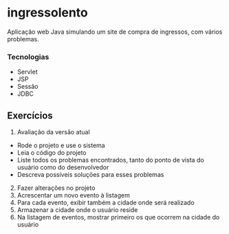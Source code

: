 # ingressolento
Aplicação web Java simulando um site de compra de ingressos, com vários problemas.

### Tecnologias
- Servlet
- JSP
- Sessão
- JDBC

## Exercícios
1. Avaliação da versão atual
  * Rode o projeto e use o sistema
  * Leia o código do projeto
  * Liste todos os problemas encontrados,
    tanto do ponto de vista do usuário como do desenvolvedor
  * Descreva possíveis soluções para esses problemas

2. Fazer alterações no projeto
  1. Acrescentar um novo evento à listagem
  2. Para cada evento, exibir também a cidade onde será realizado
  3. Armazenar a cidade onde o usuário reside
  4. Na listagem de eventos, mostrar primeiro os que ocorrem na cidade do usuário
